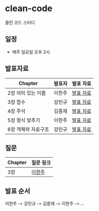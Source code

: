 # clean-code
클린 코드 스터디

## 일정
- 매주 일요일 오후 2시

## 발표자료 
| Chapter | 발표자 | 발표 자료 |
| --- | --- | --- |
| 2장 의미 있는 이름 | 이한주 | [발표 자료](./2장/README.md)   |
| 3장 함수 | 강민규 | [발표 자료](./3장/README.md)   |
| 4장 주석 | 김중재 | [발표 자료](./4장/README.md)   |
| 5장 형식 맞추기 | 이한주 | [발표 자료](./5장/README.md)   |
| 6장 객체와 자료구조 | 강민규 | [발표 자료](./6장/README.md)   |

## 질문
| Chapter | 질문 링크 |  
| --- | --- |  
| 3장 | [이한주](https://github.com/yanJuicy-study/clean-code/issues/1) |
 
## 발표 순서
이한주 -> 강민규 -> 김중재 -> 이한주 -> ...
